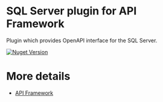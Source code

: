 # SQL Server plugin for API Framework

Plugin which provides OpenAPI interface for the SQL Server.

[![Nuget Version](https://img.shields.io/nuget/v/Weikio.ApiFramework.Plugins.SqlServer.svg?style=flat)](https://www.nuget.org/packages/Weikio.ApiFramework.Plugins.SqlServer/)

# More details
- [API Framework](https://github.com/weikio/apiframework)